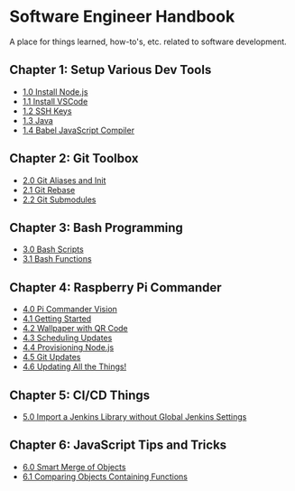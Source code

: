 # Software Engineer Handbook

A place for things learned, how-to's, etc. related to software development.


Chapter 1: **Setup Various Dev Tools**
---
- [1.0 Install Node.js](./5773411b-7fbd-4ecd-8d30-cd539841ee8b.md)
- [1.1 Install VSCode](./4360112c-f735-4dac-8f06-e8386bcd1ffd.md)
- [1.2 SSH Keys](./134d9622-bae1-47f6-bec6-8dac5da9d798.md)
- [1.3 Java](./990aef78-054d-44cf-bee1-fe2bad77c363.md)
- [1.4 Babel JavaScript Compiler](./b2a09cea-b1a5-48c3-a3fe-e1b50c724df3.md)

Chapter 2: **Git Toolbox**
---
- [2.0 Git Aliases and Init](./1c7f4380-1eb3-426a-8805-3c521cea585b.md)
- [2.1 Git Rebase](./b17e0d10-7115-440d-b6f6-4bb70efe6e9c.md)
- [2.2 Git Submodules](./05a2257b-3588-49e4-94ab-b77ef53d512a.md)

Chapter 3: **Bash Programming**
---
- [3.0 Bash Scripts](./ea41757f-b609-427b-b0d3-464ae55df1db.md)
- [3.1 Bash Functions](./e32f3180-280b-4c09-bdb3-9a5137dd1634.md)

Chapter 4: **Raspberry Pi Commander**
---
- [4.0 Pi Commander Vision](./86387b1c-246b-4646-8cdc-8d2d08149523.md)
- [4.1 Getting Started](./961f3153-0cf6-4da1-a75b-ab3679170a33.md)
- [4.2 Wallpaper with QR Code](./81f3843d-4f9d-41fd-a259-2a1f8e32e4f7.md)
- [4.3 Scheduling Updates](./018672d1-fbe1-40d7-9fcf-23396c83b628.md)
- [4.4 Provisioning Node.js](./66e1ac1c-0f66-4f8f-893d-5124087416be.md)
- [4.5 Git Updates](./e862bf05-db63-452e-b804-8d674f928c3b.md)
- [4.6 Updating All the Things!](./9e8293f3-4f1a-47b1-ac7f-058b21ac78f8.md)

Chapter 5: **CI/CD Things**
---
- [5.0 Import a Jenkins Library without Global Jenkins Settings](./132c8852-2584-4e6b-a68b-7d5674d598f1.md)

Chapter 6: **JavaScript Tips and Tricks**
---
- [6.0 Smart Merge of Objects](./5259d907-1870-41d0-8764-fca3eed75c7e.md)
- [6.1 Comparing Objects Containing Functions](./3be79bb7-d905-4e88-9f35-3b6505c638ab.md)

